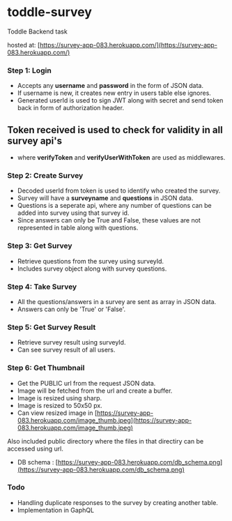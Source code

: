 # toddle-survey
Toddle Backend task

hosted at: [https://survey-app-083.herokuapp.com/](https://survey-app-083.herokuapp.com/)

### Step 1: Login

- Accepts any **username** and **password** in the form of JSON data.
- If username is new, it creates new entry in users table else ignores.
- Generated userId is used to sign JWT along with secret and send token back in form of authorization header.

## Token received is used to check for validity in all survey api's
- where **verifyToken** and **verifyUserWithToken** are used as middlewares.

### Step 2: Create Survey

- Decoded userId from token is used to identify who created the survey.
- Survey will have a **surveyname** and **questions** in JSON data.
- Questions is a seperate api, where any number of questions can be added into survey using that survey id. 
- Since answers can only be True and False, these values are not represented in table along with questions.

### Step 3: Get Survey

- Retrieve questions from the survey using surveyId.
- Includes survey object along with survey questions.

### Step 4: Take Survey

- All the questions/answers in a survey are sent as array in JSON data.
- Answers can only be 'True' or 'False'.

### Step 5: Get Survey Result

- Retrieve survey result using surveyId.
- Can see survey result of all users.

### Step 6: Get Thumbnail

- Get the PUBLIC url from the request JSON data.
- Image will be fetched from the url and create a buffer.
- Image is resized using sharp.
- Image is resized to 50x50 px.
- Can view resized image in [https://survey-app-083.herokuapp.com/image_thumb.jpeg](https://survey-app-083.herokuapp.com/image_thumb.jpeg)

Also included public directory where the files in that directiry can be accessed using url.
- DB schema : [https://survey-app-083.herokuapp.com/db_schema.png](https://survey-app-083.herokuapp.com/db_schema.png)

### Todo

- Handling duplicate responses to the survey by creating another table.
- Implementation in GaphQL
